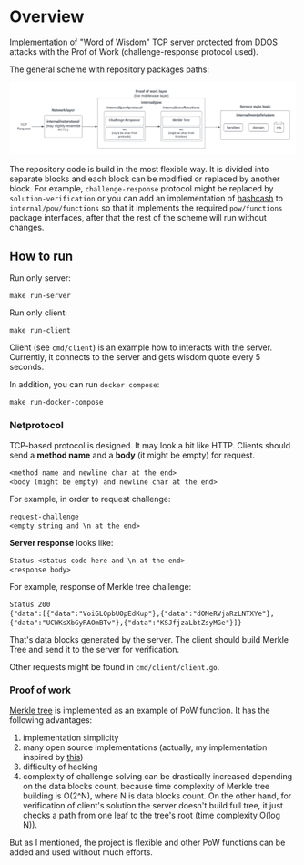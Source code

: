 # Overview

Implementation of "Word of Wisdom" TCP server protected from DDOS attacks with the Prof of Work (challenge-response protocol used).

The general scheme with repository packages paths:

<p align="center">
  <img src="assets/scheme.png" />
</p>

The repository code is build in the most flexible way. It is divided into separate blocks and each block can be modified or replaced by another block. For example, `challenge-response` protocol might be replaced by `solution-verification` or you can add an implementation of [hashcash](https://en.wikipedia.org/wiki/Hashcash) to `internal/pow/functions` so that it implements the required `pow/functions` package interfaces, after that the rest of the scheme will run without changes.

## How to run

Run only server:
```
make run-server
```

Run only client:
```
make run-client
```

Client (see `cmd/client`) is an example how to interacts with the server. Currently, it connects to the server and gets wisdom quote every 5 seconds.

In addition, you can run `docker compose`:
```
make run-docker-compose
```

### Netprotocol

TCP-based protocol is designed. It may look a bit like HTTP. Clients should send a **method name** and a **body** (it might be empty) for request. 
```
<method name and newline char at the end>
<body (might be empty) and newline char at the end>
```

For example, in order to request challenge:
```
request-challenge
<empty string and \n at the end>
```

**Server response** looks like:
```
Status <status code here and \n at the end>
<response body>
```

For example, response of Merkle tree challenge:
```
Status 200
{"data":[{"data":"VoiGLOpbUOpEdKup"},{"data":"dOMeRVjaRzLNTXYe"},{"data":"UCWKsXbGyRAOmBTv"},{"data":"KSJfjzaLbtZsyMGe"}]}
```

That's data blocks generated by the server. The client should build Merkle Tree and send it to the server for verification.

Other requests might be found in `cmd/client/client.go`.

### Proof of work

[Merkle tree](https://en.wikipedia.org/wiki/Merkle_tree) is implemented as an example of PoW function. It has the following advantages:
1. implementation simplicity
2. many open source implementations (actually, my implementation inspired by [this](https://github.com/cbergoon/merkletree))
3. difficulty of hacking
4. complexity of challenge solving can be drastically increased depending on the data blocks count, because time complexity of Merkle tree building is O(2^N), where N is data blocks count. On the other hand, for verification of client's solution the server doesn't build full tree, it just checks a path from one leaf to the tree's root (time complexity O(log N)).

But as I mentioned, the project is flexible and other PoW functions can be added and used without much efforts.